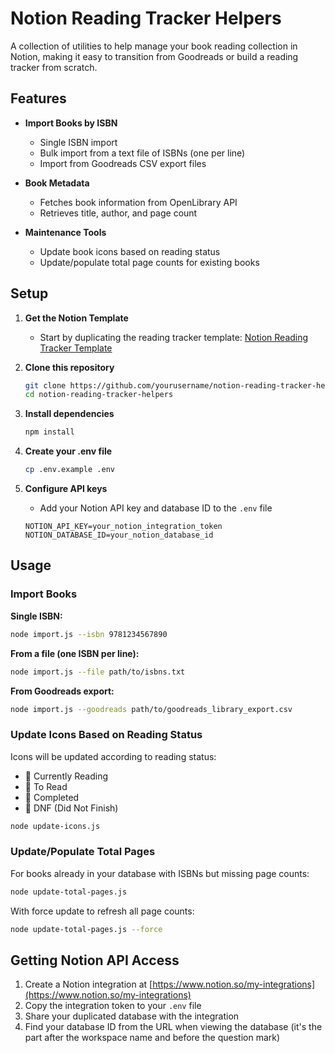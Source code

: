 # Notion Reading Tracker Helpers

A collection of utilities to help manage your book reading collection in Notion, making it easy to transition from Goodreads or build a reading tracker from scratch.

## Features

- **Import Books by ISBN**
  - Single ISBN import
  - Bulk import from a text file of ISBNs (one per line)
  - Import from Goodreads CSV export files
  
- **Book Metadata**
  - Fetches book information from OpenLibrary API
  - Retrieves title, author, and page count

- **Maintenance Tools**
  - Update book icons based on reading status
  - Update/populate total page counts for existing books

## Setup

1. **Get the Notion Template**
   - Start by duplicating the reading tracker template: [Notion Reading Tracker Template](https://tekgadgt.notion.site/reading-tracker-template)

2. **Clone this repository**
   ```bash
   git clone https://github.com/yourusername/notion-reading-tracker-helpers.git
   cd notion-reading-tracker-helpers
   ```

3. **Install dependencies**
   ```bash
   npm install
   ```

4. **Create your .env file**
   ```bash
   cp .env.example .env
   ```

5. **Configure API keys**
   - Add your Notion API key and database ID to the `.env` file
   ```
   NOTION_API_KEY=your_notion_integration_token
   NOTION_DATABASE_ID=your_notion_database_id
   ```

## Usage

### Import Books

**Single ISBN:**
```bash
node import.js --isbn 9781234567890
```

**From a file (one ISBN per line):**
```bash
node import.js --file path/to/isbns.txt
```

**From Goodreads export:**
```bash
node import.js --goodreads path/to/goodreads_library_export.csv
```

### Update Icons Based on Reading Status

Icons will be updated according to reading status:
- 📖 Currently Reading
- 📘 To Read
- 📗 Completed
- 📕 DNF (Did Not Finish)

```bash
node update-icons.js
```

### Update/Populate Total Pages

For books already in your database with ISBNs but missing page counts:

```bash
node update-total-pages.js
```

With force update to refresh all page counts:

```bash
node update-total-pages.js --force
```

## Getting Notion API Access

1. Create a Notion integration at [https://www.notion.so/my-integrations](https://www.notion.so/my-integrations)
2. Copy the integration token to your `.env` file
3. Share your duplicated database with the integration
4. Find your database ID from the URL when viewing the database (it's the part after the workspace name and before the question mark)
